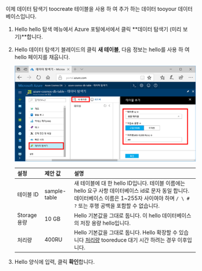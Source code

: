 이제 데이터 탐색기 toocreate 테이블을 사용 하 여 추가 하는 데이터 tooyour 데이터베이스입니다. 

1. Hello hello 탐색 메뉴에서 Azure 포털에서에서 클릭 **데이터 탐색기 (미리 보기)**합니다. 
2. Hello 데이터 탐색기 블레이드의 클릭 **새 테이블**, 다음 정보는 hello를 사용 하 여 hello 페이지를 채웁니다.

    ![Hello Azure 포털에서에서 데이터 탐색기](./media/cosmos-db-create-table/azure-cosmosdb-data-explorer.png)

    설정|제안 값|설명
    ---|---|---
    테이블 ID|sample-table|새 테이블에 대 한 hello ID입니다. 테이블 이름에는 hello 요구 사항 데이터베이스 id로 문자 동일 합니다. 데이터베이스 이름은 1~255자 사이여야 하며 `/ \ # ?` 또는 후행 공백을 포함할 수 없습니다.
    Storage 용량| 10 GB|Hello 기본값을 그대로 둡니다. 이 hello 데이터베이스의 저장 용량 hello입니다.
    처리량|400RU|Hello 기본값을 그대로 둡니다. Hello 확장할 수 있습니다 [처리량](../articles/cosmos-db/request-units.md) tooreduce 대기 시간 하려는 경우 이후입니다.

3. Hello 양식에 입력, 클릭 **확인**합니다.
